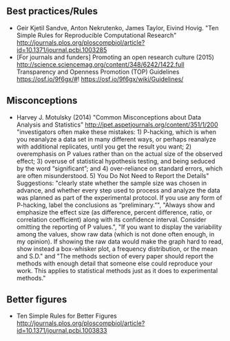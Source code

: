 ## Best practices/Rules

- Geir Kjetil Sandve, Anton Nekrutenko, James Taylor, Eivind Hovig. "Ten Simple Rules for Reproducible Computational Research" http://journals.plos.org/ploscompbiol/article?id=10.1371/journal.pcbi.1003285
- [For journals and funders] Promoting an open research culture (2015) http://science.sciencemag.org/content/348/6242/1422.full Transparency and Openness Promotion (TOP) Guidelines https://osf.io/9f6gx/#! https://osf.io/9f6gx/wiki/Guidelines/

## Misconceptions
- Harvey J. Motulsky (2014) "Common Misconceptions about Data Analysis and Statistics" http://jpet.aspetjournals.org/content/351/1/200 "investigators often make these mistakes: 1) P-hacking, which is when you reanalyze a data set in many different ways, or perhaps reanalyze with additional replicates, until you get the result you want; 2) overemphasis on P values rather than on the actual size of the observed effect; 3) overuse of statistical hypothesis testing, and being seduced by the word “significant”; and 4) over-reliance on standard errors, which are often misunderstood. 5) You Do Not Need to Report the Details" Suggestions: "clearly state whether the sample size was chosen in advance, and whether every step used to process and analyze the data was planned as part of the experimental protocol. If you use any form of P-hacking, label the conclusions as “preliminary.”", "Always show and emphasize the effect size (as difference, percent difference, ratio, or correlation coefficient) along with its confidence interval. Consider omitting the reporting of P values.", "If you want to display the variability among the values, show raw data (which is not done often enough, in my opinion). If showing the raw data would make the graph hard to read, show instead a box-whisker plot, a frequency distribution, or the mean and S.D." and "The methods section of every paper should report the methods with enough detail that someone else could reproduce your work. This applies to statistical methods just as it does to experimental methods."

## Better figures
- Ten Simple Rules for Better Figures http://journals.plos.org/ploscompbiol/article?id=10.1371/journal.pcbi.1003833
